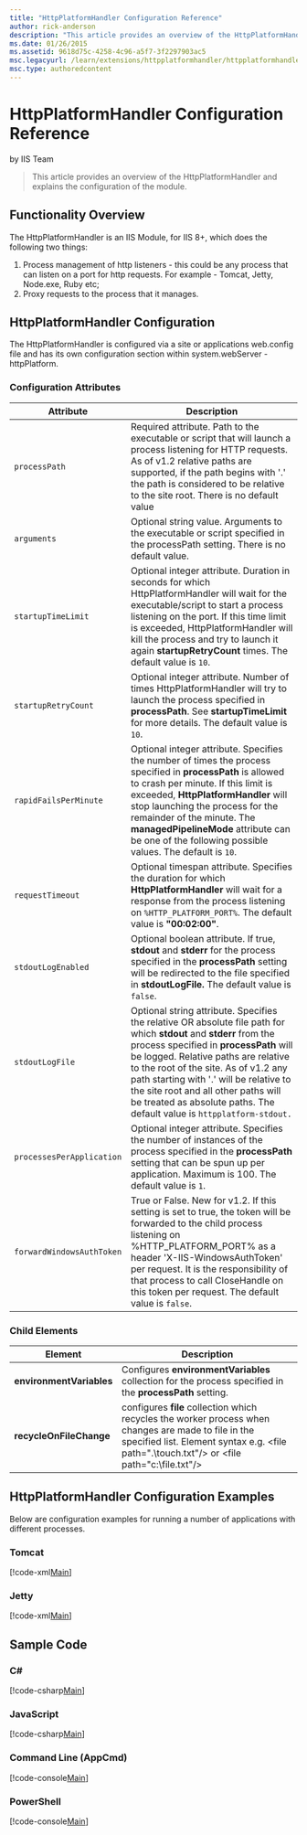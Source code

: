 ```yaml
---
title: "HttpPlatformHandler Configuration Reference"
author: rick-anderson
description: "This article provides an overview of the HttpPlatformHandler and explains the configuration of the module."
ms.date: 01/26/2015
ms.assetid: 9618d75c-4258-4c96-a5f7-3f2297903ac5
msc.legacyurl: /learn/extensions/httpplatformhandler/httpplatformhandler-configuration-reference
msc.type: authoredcontent
---
```

HttpPlatformHandler Configuration Reference
====================
by IIS Team

> This article provides an overview of the HttpPlatformHandler and explains the configuration of the module.

<a id="_Functionality_Overview"></a>
## Functionality Overview

The HttpPlatformHandler is an IIS Module, for IIS 8+, which does the following two things:

1. Process management of http listeners - this could be any process that can listen on a port for http requests. For example - Tomcat, Jetty, Node.exe, Ruby etc;
2. Proxy requests to the process that it manages.

<a id="_HttpPlatformHandler_Configuration"></a>
## HttpPlatformHandler Configuration

 The HttpPlatformHandler is configured via a site or applications web.config file and has its own configuration section within system.webServer - httpPlatform. 

### Configuration Attributes

| **Attribute** | **Description** |
| --- | --- |
| `processPath` | Required attribute. Path to the executable or script that will launch a process listening for HTTP requests. As of v1.2 relative paths are supported, if the path begins with '.' the path is considered to be relative to the site root. There is no default value |
| `arguments` | Optional string value. Arguments to the executable or script specified in the processPath setting. There is no default value. |
| `startupTimeLimit` | Optional integer attribute. Duration in seconds for which HttpPlatformHandler will wait for the executable/script to start a process listening on the port. If this time limit is exceeded, HttpPlatformHandler will kill the process and try to launch it again **startupRetryCount** times. The default value is `10`. |
| `startupRetryCount` | Optional integer attribute. Number of times HttpPlatformHandler will try to launch the process specified in **processPath**. See **startupTimeLimit** for more details. The default value is `10`. |
| `rapidFailsPerMinute` | Optional integer attribute. Specifies the number of times the process specified in **processPath** is allowed to crash per minute. If this limit is exceeded, **HttpPlatformHandler** will stop launching the process for the remainder of the minute. The **managedPipelineMode** attribute can be one of the following possible values. The default is `10`. |
| `requestTimeout` | Optional timespan attribute. Specifies the duration for which **HttpPlatformHandler** will wait for a response from the process listening on `%HTTP_PLATFORM_PORT%`. The default value is **"00:02:00"**. |
| `stdoutLogEnabled` | Optional boolean attribute. If true, **stdout** and **stderr** for the process specified in the **processPath** setting will be redirected to the file specified in **stdoutLogFile.** The default value is `false`. |
| `stdoutLogFile` | Optional string attribute. Specifies the relative OR absolute file path for which **stdout** and **stderr** from the process specified in **processPath** will be logged. Relative paths are relative to the root of the site. As of v1.2 any path starting with '.' will be relative to the site root and all other paths will be treated as absolute paths. The default value is `httpplatform-stdout.` |
| `processesPerApplication` | Optional integer attribute. Specifies the number of instances of the process specified in the **processPath** setting that can be spun up per application. Maximum is 100. The default value is `1`. |
| `forwardWindowsAuthToken` | True or False. New for v1.2. If this setting is set to true, the token will be forwarded to the child process listening on %HTTP\_PLATFORM\_PORT% as a header 'X-IIS-WindowsAuthToken' per request. It is the responsibility of that process to call CloseHandle on this token per request. The default value is `false`. |

### Child Elements

| **Element** | **Description** |
| --- | --- |
| **environmentVariables** | Configures **environmentVariables** collection for the process specified in the **processPath** setting. |
| **recycleOnFileChange** | configures **file** collection which recycles the worker process when changes are made to file in the specified list. Element syntax e.g. &lt;file path=&quot;.\touch.txt&quot;/&gt; or &lt;file path=&quot;c:\file.txt&quot;/&gt; |

<a id="_HttpPlatformHandler_Configuration_E"></a>
## HttpPlatformHandler Configuration Examples

 Below are configuration examples for running a number of applications with different processes. 

### Tomcat

[!code-xml[Main](httpplatformhandler-configuration-reference/samples/sample1.xml)]

### Jetty

[!code-xml[Main](httpplatformhandler-configuration-reference/samples/sample2.xml)]

<a id="_Sample_Code"></a>
## Sample Code

### C\#

[!code-csharp[Main](httpplatformhandler-configuration-reference/samples/sample3.cs)]

### JavaScript

[!code-csharp[Main](httpplatformhandler-configuration-reference/samples/sample4.cs)]

### Command Line (AppCmd)

[!code-console[Main](httpplatformhandler-configuration-reference/samples/sample5.cmd)]

### PowerShell

[!code-console[Main](httpplatformhandler-configuration-reference/samples/sample6.cmd)]